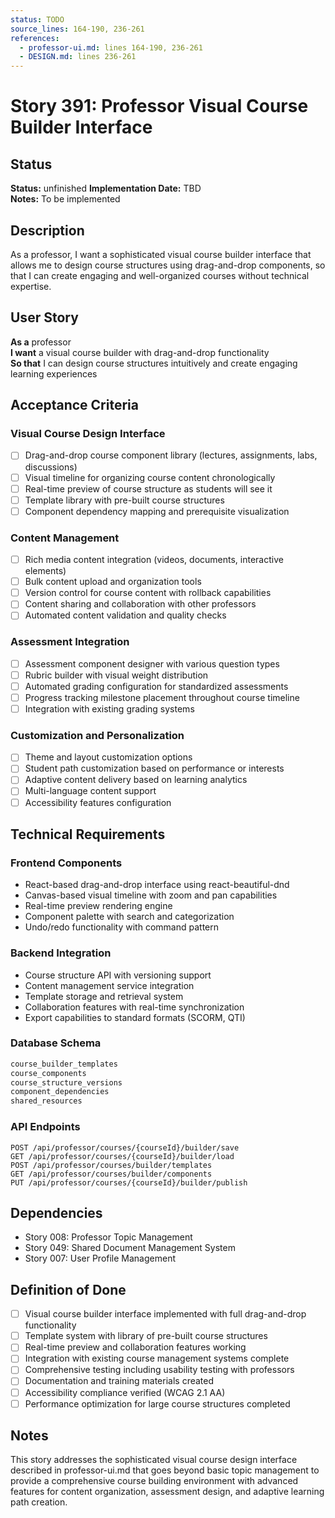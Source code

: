 ```yaml
---
status: TODO
source_lines: 164-190, 236-261
references:
  - professor-ui.md: lines 164-190, 236-261
  - DESIGN.md: lines 236-261
---
```

# Story 391: Professor Visual Course Builder Interface

## Status
**Status:** unfinished
**Implementation Date:** TBD  
**Notes:** To be implemented

## Description

As a professor, I want a sophisticated visual course builder interface that allows me to design course structures using drag-and-drop components, so that I can create engaging and well-organized courses without technical expertise.

## User Story

**As a** professor  
**I want** a visual course builder with drag-and-drop functionality  
**So that** I can design course structures intuitively and create engaging learning experiences

## Acceptance Criteria

### Visual Course Design Interface
- [ ] Drag-and-drop course component library (lectures, assignments, labs, discussions)
- [ ] Visual timeline for organizing course content chronologically
- [ ] Real-time preview of course structure as students will see it
- [ ] Template library with pre-built course structures
- [ ] Component dependency mapping and prerequisite visualization

### Content Management
- [ ] Rich media content integration (videos, documents, interactive elements)
- [ ] Bulk content upload and organization tools
- [ ] Version control for course content with rollback capabilities
- [ ] Content sharing and collaboration with other professors
- [ ] Automated content validation and quality checks

### Assessment Integration
- [ ] Assessment component designer with various question types
- [ ] Rubric builder with visual weight distribution
- [ ] Automated grading configuration for standardized assessments
- [ ] Progress tracking milestone placement throughout course timeline
- [ ] Integration with existing grading systems

### Customization and Personalization
- [ ] Theme and layout customization options
- [ ] Student path customization based on performance or interests
- [ ] Adaptive content delivery based on learning analytics
- [ ] Multi-language content support
- [ ] Accessibility features configuration

## Technical Requirements

### Frontend Components
- React-based drag-and-drop interface using react-beautiful-dnd
- Canvas-based visual timeline with zoom and pan capabilities
- Real-time preview rendering engine
- Component palette with search and categorization
- Undo/redo functionality with command pattern

### Backend Integration
- Course structure API with versioning support
- Content management service integration
- Template storage and retrieval system
- Collaboration features with real-time synchronization
- Export capabilities to standard formats (SCORM, QTI)

### Database Schema
```sql
course_builder_templates
course_components
course_structure_versions
component_dependencies
shared_resources
```

### API Endpoints
```
POST /api/professor/courses/{courseId}/builder/save
GET /api/professor/courses/{courseId}/builder/load
POST /api/professor/courses/builder/templates
GET /api/professor/courses/builder/components
PUT /api/professor/courses/{courseId}/builder/publish
```

## Dependencies
- Story 008: Professor Topic Management
- Story 049: Shared Document Management System
- Story 007: User Profile Management

## Definition of Done
- [ ] Visual course builder interface implemented with full drag-and-drop functionality
- [ ] Template system with library of pre-built course structures
- [ ] Real-time preview and collaboration features working
- [ ] Integration with existing course management systems complete
- [ ] Comprehensive testing including usability testing with professors
- [ ] Documentation and training materials created
- [ ] Accessibility compliance verified (WCAG 2.1 AA)
- [ ] Performance optimization for large course structures completed

## Notes
This story addresses the sophisticated visual course design interface described in professor-ui.md that goes beyond basic topic management to provide a comprehensive course building environment with advanced features for content organization, assessment design, and adaptive learning path creation.
